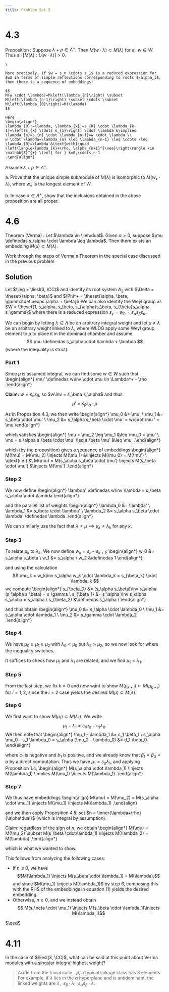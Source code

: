 ```yaml
---
title: Problem Set 5
---
```


# 4.3

Proposition
:   Suppose $\lambda + \rho \in \Lambda^+$.
    Then $M(w\cdot \lambda) \subset M(\lambda)$ for all $w\in W$.
    Thus all $[M(\lambda): L(w\cdot \lambda)] > 0$.

    \

    More precisely, if $w = s_n \cdots s_1$ is a reduced expression for $w$ in terms of simple reflections corresponding to roots $\alpha_i$, then there is a sequence of embeddings:

    $$
    M(w \cdot \lambda)=M\left(\lambda_{n}\right) \subset M\left(\lambda_{n-1}\right) \subset \cdots \subset M\left(\lambda_{0}\right)=M(\lambda)
    $$

    Here
    \begin{align*}
    \lambda_{0}:=\lambda, \lambda_{k}:=s_{k} \cdot \lambda_{k-1}=\left(s_{k} \ldots s_{1}\right) \cdot \lambda &\implies \lambda_{n}=s_{n} \cdot \lambda_{n-1}=w \cdot \lambda \\
    w \cdot \lambda=\lambda_{n} \leq \lambda_{n-1} \leq \cdots \leq \lambda_{0}=\lambda &\text{with}\quad
    \left\langle\lambda_{k}+\rho, \alpha_{k+1}^{\vee}\right\rangle \in \mathbb{Z}^{+} \text{ for } k=0,\cdots,n-1
    .\end{align*}

Assume $\lambda + \rho \in \Lambda^+$.

a. Prove that the unique simple submodule of $M(\lambda)$ is isomorphic to $M(w_\diamond \cdot \lambda)$, where $w_\diamond$ is the longest element of $W$.

b. In case $\lambda \in \Lambda^+$, show that the inclusions obtained in the above proposition are all proper.

# 4.6

Theorem (Verma)
:   Let $\lambda \in \lieh\dual$.
    Given $\alpha > 0$, suppose $\mu \definedas s_\alpha \cdot \lambda \leq \lambda$.
    Then there exists an embedding $M(\mu) \subset M(\lambda)$.

Work through the steps of Verma's Theorem in the special case discussed in the previous problem

## Solution

Let $\lieg = \liesl(3, \CC)$ and identify its root system $A_2$ with $\Delta = \theset{\alpha, \beta}$ and $\Phi^+ = \theset{\alpha, \beta, \gamma\definedas \alpha + \beta}$
We can also identify the Weyl group as $W = \theset{1, s_\alpha, s_\beta, s_{\alpha}s_\beta, s_{\beta}s_\alpha, s_\gamma}$ where there is a reduced expression $s_\gamma = w_0 = s_\alpha s_\beta s_\alpha$.

We can begin by letting $\lambda \in \Lambda$ be an arbitrary integral weight and let $\mu\neq \lambda$ be an arbitrary weight linked to $\lambda$, where WLOG apply some Weyl group element to $\mu$ to place it in the dominant chamber and assume 
$$
\mu \definedas s_\alpha \cdot \lambda < \lambda
$$
(where the inequality is strict).

### Part 1

Since $\mu$ is assumed integral, we can find some $w\in W$ such that
\begin{align*}
\mu' \definedas w\inv \cdot \mu \in \Lambda^+ - \rho
.\end{align*}

**Claim:** 
$w = s_\alpha s_\beta$, so $w\inv = s_\beta s_\alpha$ and thus
$$
\mu' = s_\beta s_\alpha \cdot \mu
$$

As in Proposition 4.3, we then write
\begin{align*}
\mu_0 &= \mu' \\
\mu_1 &= s_\beta \cdot \mu' \\
\mu_2 &= s_\alpha s_\beta \cdot \mu' = w\cdot \mu ' = \mu
\end{align*}

which satisfies
\begin{align*}
\mu = \mu_2 \leq \mu_1 &\leq \mu_0 = \mu' \\
\mu = s_\alpha s_\beta \cdot \mu' \leq s_\beta \mu' &\leq \mu'
.\end{align*}

which (by the proposition) gives a sequence of embeddings
\begin{align*}
M(\mu) = M(\mu_2) \injects M(\mu_1) &\injects M(\mu_0) = M(\mu') \\
\qtext{i.e.} &\\
M(\mu)  = M(s_\alpha s_\beta \cdot \mu') \injects M(s_\beta \cdot \mu') &\injects M(\mu')
.\end{align*}

### Step 2
We now define
\begin{align*}
\lambda' \definedas w\inv \lambda = s_\beta s_\alpha \cdot \lambda
\end{align*}

and the parallel list of weights
\begin{align*}
\lambda_0 &= \lambda' \\
\lambda_1 &= s_\beta \cdot \lambda' \\
\lambda_2 &= s_\alpha s_\beta \cdot \lambda' \definedas \lambda
.\end{align*}

We can similarly use the fact that $\lambda \neq \mu \implies \mu_k \neq \lambda_k$ for any $k$.

### Step 3

To relate $\mu_k$ to $\lambda_k$, We now define $w_k = s_n \cdots s_{k+1}$:
\begin{align*}
w_0 &= s_\alpha s_\beta \\
w_1 &= s_\alpha \\
w_2 &\definedas 1
\end{align*}

and using the calculation 
$$
\mu_k = w_k\inv s_\alpha w_k \cdot \lambda_k = s_{\beta_k} \cdot \lambda_k
$$
we compute 
\begin{align*}
s_{\beta_0} &= (s_\alpha s_\beta)\inv s_\alpha (s_\alpha s_\beta) = s_\gamma  \\
s_{\beta_1} &= s_\alpha \inv s_\alpha s_\alpha = s_\alpha \\
s_{\beta_2} &\definedas s_\alpha \\
\end{align*}

and thus obtain
\begin{align*}
\mu_0 &= s_\alpha \cdot \lambda_0 \\
\mu_1 &= s_\alpha \cdot \lambda_1 \\
\mu_2 &= s_\gamma \cdot \lambda_2
.\end{align*}


### Step 4

We have $\mu_0 \geq \mu_1 \geq \mu_2$ with $\lambda_0 < \mu_0$ but $\lambda_2 > \mu_2$, so we now look for where the inequality switches.

It suffices to check how $\mu_1$ and $\lambda_1$ are related, and we find $\mu_1 < \lambda_1$.

### Step 5

From the last step, we fix $k=0$ and now want to show $M(\mu_{k+i}) \subset M(\mu_{k+i})$ for $i=1, 2$, since the $i=2$ case yields the desired $M(\mu) \subset M(\lambda)$.

### Step 6

We first want to show $M(\mu_1) \subset M(\lambda_1)$.
We write 
$$
\mu_1 - \lambda_1  = s_1 \mu_0 - s_1 \lambda_0
.$$
We then note that
\begin{align*}
\mu_1 - \lambda_1 &= c_1 \beta_1 \\
s_\alpha \mu_0 - s_1 \lambda_0 = s_\alpha (\mu_0 - \lambda_0) &= d_1 \beta_0 
\end{align*}

where $c_1$ is negative and $b_1$ is positive, and we already know that $\beta_1 = \beta_0 = \alpha$ by a direct computation.
Thus we have $\mu_1 = s_\alpha \lambda_1$, and applying Proposition 1.4, 
\begin{align*}
M(s_\alpha \cdot \lambda_1) \injects M(\lambda_1) \implies M(\mu_1) \injects M(\lambda_1)
.\end{align*}

### Step 7


We thus have embeddings
\begin{align}
M(\mu) = M(\mu_2) = M(s_\alpha \cdot \mu_1) \injects M(\mu_1) \injects M(\lambda_1)
,\end{align}

and we then apply Proposition 4.5: set $n = \inner{\lambda+\rho}{\alpha\dual}$ (which is integral by assumption).


Claim: regardless of the sign of $n$, we obtain
\begin{align*}
M(\mu) = M(\mu_2) \subset M(s_\beta \cdot\lambda_1) \injects M(\lambda_2) = M(\lambda)
,\end{align*}

which is what we wanted to show.

This follows from analyzing the following cases:

- If $n \leq 0$, we have $$M(\lambda_1) \injects M(s_\beta \cdot \lambda_1) = M(\lambda),$$ and since $M(\mu_1) \injects M(\lambda_1)$ by step 6, composing this with the RHS of the embeddings in equation (1) yields the desired embedding.
- Otherwise, $n\geq 0$, and we instead obtain $$ M(s_\beta \cdot \mu_1) \injects M(s_\beta \cdot \lambda_1)\injects M(\lambda_1)$$ 

$\qed$




# 4.11

In the case of $\liesl(3, \CC)$, what can be said at this point about Verma modules with a singular integral highest weight?

> Aside from the trivial case $-\rho$, a typical linkage class has 3 elements.
> For example, if $\lambda$ lies in the $\alpha$ hyperplane and is antidominant, the linked weights are
> $\lambda,~~ s_\beta \cdot \lambda, ~~ s_\alpha s_\beta \cdot \lambda$.
